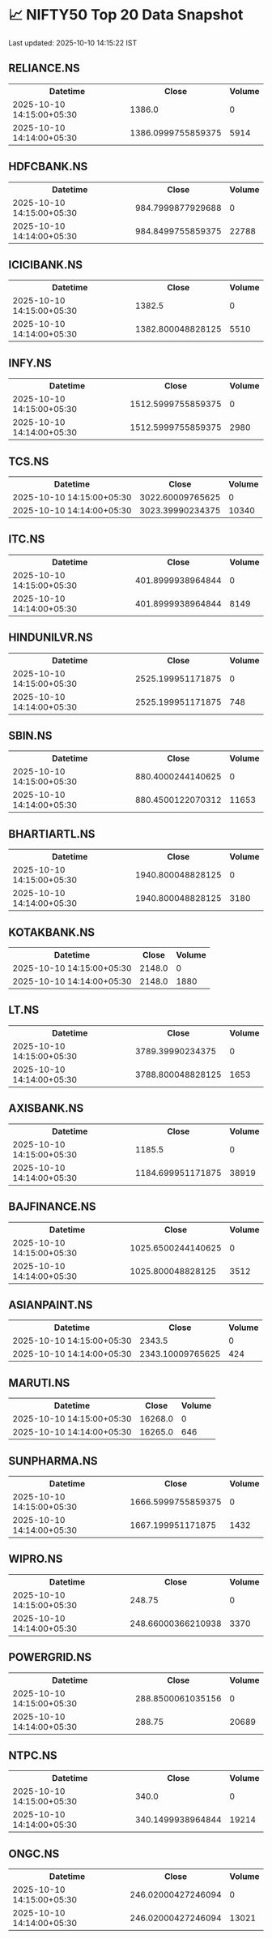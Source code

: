# 📈 NIFTY50 Top 20 Data Snapshot

Last updated: 2025-10-10 14:15:22 IST

## RELIANCE.NS

<table>
  <tr><th>Datetime</th><th>Close</th><th>Volume</th></tr>
  <tr><td>2025-10-10 14:15:00+05:30</td><td>1386.0</td><td>0</td></tr>
  <tr><td>2025-10-10 14:14:00+05:30</td><td>1386.0999755859375</td><td>5914</td></tr>
</table>

## HDFCBANK.NS

<table>
  <tr><th>Datetime</th><th>Close</th><th>Volume</th></tr>
  <tr><td>2025-10-10 14:15:00+05:30</td><td>984.7999877929688</td><td>0</td></tr>
  <tr><td>2025-10-10 14:14:00+05:30</td><td>984.8499755859375</td><td>22788</td></tr>
</table>

## ICICIBANK.NS

<table>
  <tr><th>Datetime</th><th>Close</th><th>Volume</th></tr>
  <tr><td>2025-10-10 14:15:00+05:30</td><td>1382.5</td><td>0</td></tr>
  <tr><td>2025-10-10 14:14:00+05:30</td><td>1382.800048828125</td><td>5510</td></tr>
</table>

## INFY.NS

<table>
  <tr><th>Datetime</th><th>Close</th><th>Volume</th></tr>
  <tr><td>2025-10-10 14:15:00+05:30</td><td>1512.5999755859375</td><td>0</td></tr>
  <tr><td>2025-10-10 14:14:00+05:30</td><td>1512.5999755859375</td><td>2980</td></tr>
</table>

## TCS.NS

<table>
  <tr><th>Datetime</th><th>Close</th><th>Volume</th></tr>
  <tr><td>2025-10-10 14:15:00+05:30</td><td>3022.60009765625</td><td>0</td></tr>
  <tr><td>2025-10-10 14:14:00+05:30</td><td>3023.39990234375</td><td>10340</td></tr>
</table>

## ITC.NS

<table>
  <tr><th>Datetime</th><th>Close</th><th>Volume</th></tr>
  <tr><td>2025-10-10 14:15:00+05:30</td><td>401.8999938964844</td><td>0</td></tr>
  <tr><td>2025-10-10 14:14:00+05:30</td><td>401.8999938964844</td><td>8149</td></tr>
</table>

## HINDUNILVR.NS

<table>
  <tr><th>Datetime</th><th>Close</th><th>Volume</th></tr>
  <tr><td>2025-10-10 14:15:00+05:30</td><td>2525.199951171875</td><td>0</td></tr>
  <tr><td>2025-10-10 14:14:00+05:30</td><td>2525.199951171875</td><td>748</td></tr>
</table>

## SBIN.NS

<table>
  <tr><th>Datetime</th><th>Close</th><th>Volume</th></tr>
  <tr><td>2025-10-10 14:15:00+05:30</td><td>880.4000244140625</td><td>0</td></tr>
  <tr><td>2025-10-10 14:14:00+05:30</td><td>880.4500122070312</td><td>11653</td></tr>
</table>

## BHARTIARTL.NS

<table>
  <tr><th>Datetime</th><th>Close</th><th>Volume</th></tr>
  <tr><td>2025-10-10 14:15:00+05:30</td><td>1940.800048828125</td><td>0</td></tr>
  <tr><td>2025-10-10 14:14:00+05:30</td><td>1940.800048828125</td><td>3180</td></tr>
</table>

## KOTAKBANK.NS

<table>
  <tr><th>Datetime</th><th>Close</th><th>Volume</th></tr>
  <tr><td>2025-10-10 14:15:00+05:30</td><td>2148.0</td><td>0</td></tr>
  <tr><td>2025-10-10 14:14:00+05:30</td><td>2148.0</td><td>1880</td></tr>
</table>

## LT.NS

<table>
  <tr><th>Datetime</th><th>Close</th><th>Volume</th></tr>
  <tr><td>2025-10-10 14:15:00+05:30</td><td>3789.39990234375</td><td>0</td></tr>
  <tr><td>2025-10-10 14:14:00+05:30</td><td>3788.800048828125</td><td>1653</td></tr>
</table>

## AXISBANK.NS

<table>
  <tr><th>Datetime</th><th>Close</th><th>Volume</th></tr>
  <tr><td>2025-10-10 14:15:00+05:30</td><td>1185.5</td><td>0</td></tr>
  <tr><td>2025-10-10 14:14:00+05:30</td><td>1184.699951171875</td><td>38919</td></tr>
</table>

## BAJFINANCE.NS

<table>
  <tr><th>Datetime</th><th>Close</th><th>Volume</th></tr>
  <tr><td>2025-10-10 14:15:00+05:30</td><td>1025.6500244140625</td><td>0</td></tr>
  <tr><td>2025-10-10 14:14:00+05:30</td><td>1025.800048828125</td><td>3512</td></tr>
</table>

## ASIANPAINT.NS

<table>
  <tr><th>Datetime</th><th>Close</th><th>Volume</th></tr>
  <tr><td>2025-10-10 14:15:00+05:30</td><td>2343.5</td><td>0</td></tr>
  <tr><td>2025-10-10 14:14:00+05:30</td><td>2343.10009765625</td><td>424</td></tr>
</table>

## MARUTI.NS

<table>
  <tr><th>Datetime</th><th>Close</th><th>Volume</th></tr>
  <tr><td>2025-10-10 14:15:00+05:30</td><td>16268.0</td><td>0</td></tr>
  <tr><td>2025-10-10 14:14:00+05:30</td><td>16265.0</td><td>646</td></tr>
</table>

## SUNPHARMA.NS

<table>
  <tr><th>Datetime</th><th>Close</th><th>Volume</th></tr>
  <tr><td>2025-10-10 14:15:00+05:30</td><td>1666.5999755859375</td><td>0</td></tr>
  <tr><td>2025-10-10 14:14:00+05:30</td><td>1667.199951171875</td><td>1432</td></tr>
</table>

## WIPRO.NS

<table>
  <tr><th>Datetime</th><th>Close</th><th>Volume</th></tr>
  <tr><td>2025-10-10 14:15:00+05:30</td><td>248.75</td><td>0</td></tr>
  <tr><td>2025-10-10 14:14:00+05:30</td><td>248.66000366210938</td><td>3370</td></tr>
</table>

## POWERGRID.NS

<table>
  <tr><th>Datetime</th><th>Close</th><th>Volume</th></tr>
  <tr><td>2025-10-10 14:15:00+05:30</td><td>288.8500061035156</td><td>0</td></tr>
  <tr><td>2025-10-10 14:14:00+05:30</td><td>288.75</td><td>20689</td></tr>
</table>

## NTPC.NS

<table>
  <tr><th>Datetime</th><th>Close</th><th>Volume</th></tr>
  <tr><td>2025-10-10 14:15:00+05:30</td><td>340.0</td><td>0</td></tr>
  <tr><td>2025-10-10 14:14:00+05:30</td><td>340.1499938964844</td><td>19214</td></tr>
</table>

## ONGC.NS

<table>
  <tr><th>Datetime</th><th>Close</th><th>Volume</th></tr>
  <tr><td>2025-10-10 14:15:00+05:30</td><td>246.02000427246094</td><td>0</td></tr>
  <tr><td>2025-10-10 14:14:00+05:30</td><td>246.02000427246094</td><td>13021</td></tr>
</table>

